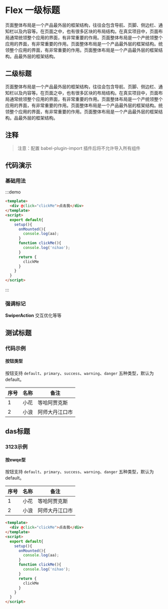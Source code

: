 # Flex 一级标题

页面整体布局是一个产品最外层的框架结构，往往会包含导航、页脚、侧边栏、通知栏以及内容等。在页面之中，也有很多区块的布局结构。在真实项目中，页面布局通常统领整个应用的界面，有非常重要的作用。页面整体布局是一个产统领整个应用的界面，有非常重要的作用。页面整体布局是一个产品最外层的框架结构。统领整个应用的界面，有非常重要的作用。页面整体布局是一个产品最外层的框架结构。品最外层的框架结构。

## 二级标题

页面整体布局是一个产品最外层的框架结构，往往会包含导航、页脚、侧边栏、通知栏以及内容等。在页面之中，也有很多区块的布局结构。在真实项目中，页面布局通常统领整个应用的界面，有非常重要的作用。页面整体布局是一个产统领整个应用的界面，有非常重要的作用。页面整体布局是一个产品最外层的框架结构。统领整个应用的界面，有非常重要的作用。页面整体布局是一个产品最外层的框架结构。品最外层的框架结构。

## 注释

>注意：配置 babel-plugin-import 插件后将不允许导入所有组件

## 代码演示
### 基础用法

:::demo
``` html
<template>
  <div @click="clickMe">点击我</div>
</template>
<script>
  export default{
    setup(){
      onMounted(){
        console.log(aa);
      }
      function clickMe(){
        console.log('nihao');
      }
      return {
        clickMe
      }
    }
  }
</script>
```
:::

### 强调标记

**SwiperAction**  交互优化等等

## 测试标题

### 代码示例

#### 按钮类型

按钮支持 `default`、`primary`、`success`、`warning`、`danger` 五种类型，默认为 default。

|序号|名称|备注|
|--|--|--|
|1|小花|等哈阿贾克斯|
|2|小浪|阿师大丹江口市|

## das标题

### 3123示例

#### 按ewqe型

按钮支持 `default`、`primary`、`success`、`warning`、`danger` 五种类型，默认为 default。

|序号|名称|备注|
|--|--|--|
|1|小花|等哈阿贾克斯|
|2|小浪|阿师大丹江口市|

```html
<template>
  <div @click="clickMe">点击我</div>
</template>
<script>
  export default{
    setup(){
      onMounted(){
        console.log(aa);
      }
      function clickMe(){
        console.log('nihao');
      }
      return {
        clickMe
      }
    }
  }
</script>
```